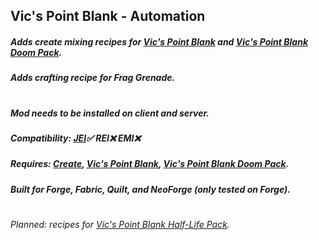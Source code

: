 ## Vic's Point Blank - Automation
##### Adds create mixing recipes for <a href="https://www.curseforge.com/minecraft/mc-mods/vics-point-blank">Vic's Point Blank</a> and <a href="https://www.curseforge.com/minecraft/customization/point-blank-official-extension-doom-pack">Vic's Point Blank Doom Pack</a>.
##### Adds crafting recipe for Frag Grenade.
#
##### Mod needs to be installed on client and server.
##### Compatibility: <a href="https://www.curseforge.com/minecraft/mc-mods/jei">JEI</a>✅ REI❌ EMI❌
##### Requires: <a href="https://www.curseforge.com/minecraft/mc-mods/create">Create</a>, <a href="https://www.curseforge.com/minecraft/mc-mods/vics-point-blank">Vic's Point Blank</a>, <a href="https://www.curseforge.com/minecraft/customization/point-blank-official-extension-doom-pack">Vic's Point Blank Doom Pack</a>.
##### Built for Forge, Fabric, Quilt, and NeoForge (only tested on Forge).
#
###### Planned: recipes for <a href="https://www.curseforge.com/minecraft/customization/point-blank-official-extension-half-life-pack">Vic's Point Blank Half-Life Pack</a>.
